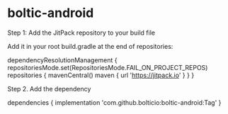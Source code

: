 # boltic-android

Step 1:  Add the JitPack repository to your build file

Add it in your root build.gradle at the end of repositories:


dependencyResolutionManagement {
		repositoriesMode.set(RepositoriesMode.FAIL_ON_PROJECT_REPOS)
		repositories {
			mavenCentral()
			maven { url 'https://jitpack.io' }
		}
	}


 Step 2. Add the dependency


 dependencies {
	        implementation 'com.github.bolticio:boltic-android:Tag'
	}
